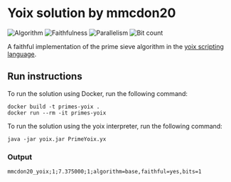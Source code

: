 # Yoix solution by mmcdon20

![Algorithm](https://img.shields.io/badge/Algorithm-base-green)
![Faithfulness](https://img.shields.io/badge/Faithful-yes-green)
![Parallelism](https://img.shields.io/badge/Parallel-no-green)
![Bit count](https://img.shields.io/badge/Bits-1-green)

A faithful implementation of the prime sieve algorithm in the [yoix scripting language](https://github.com/att/yoix).

## Run instructions

To run the solution using Docker, run the following command:

```
docker build -t primes-yoix .
docker run --rm -it primes-yoix
```

To run the solution using the yoix interpreter, run the following command:

```
java -jar yoix.jar PrimeYoix.yx
```

### Output

```
mmcdon20_yoix;1;7.375000;1;algorithm=base,faithful=yes,bits=1
```
